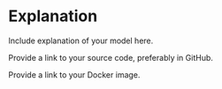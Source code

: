 # Explanation

Include explanation of your model here.

Provide a link to your source code, preferably in GitHub.

Provide a link to your Docker image.